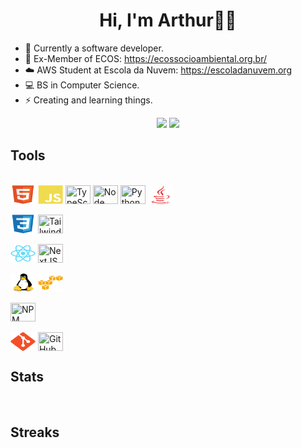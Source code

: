 <h1 align="center">Hi, I'm Arthur👋🏻</h1>
 
- 🚀 Currently a software developer.
- 🌱 Ex-Member of ECOS: https://ecossocioambiental.org.br/
- ☁️ AWS Student at Escola da Nuvem: https://escoladanuvem.org
- 💻 BS in Computer Science.
- ⚡ Creating and learning things.

<p align="center">
  <a href = "mailto:arthursks7@gmail.com" target="_blank"><img src="https://img.shields.io/badge/-Gmail-%23333?style=for-the-badge&logo=gmail&logoColor=white" style="vertical-align:center" ></a>
  <a href="https://linkedin.com/in/thursanches" target="_blank"><img src="https://img.shields.io/badge/-LinkedIn-%230077B5?style=for-the-badge&logo=linkedin&logoColor=white" style="vertical-align:center" ></a></p>
  
## Tools
<div style="display: inline_block"><br>
  <div style="display: inline_block">
    <img align="center" title="HTML5" height="30" width="40" src="https://raw.githubusercontent.com/devicons/devicon/master/icons/html5/html5-original.svg">
    <img align="center" title="JavaScript" height="30" width="40" src="https://raw.githubusercontent.com/devicons/devicon/master/icons/javascript/javascript-plain.svg">
    <img align="center" title="TypeScript" height="30" width="40" src="https://cdn.jsdelivr.net/gh/devicons/devicon/icons/typescript/typescript-original.svg" />
    <img align="center" title="Node" height="30" width="40" src="https://cdn.jsdelivr.net/gh/devicons/devicon/icons/nodejs/nodejs-original.svg">
    <img align="center" title="Python" height="30" width="40" src="https://cdn.jsdelivr.net/gh/devicons/devicon/icons/python/python-original.svg">
    <img align="center" title="Python" height="30" width="40" src="https://raw.githubusercontent.com/devicons/devicon/master/icons/java/java-plain.svg">
  </div>
  
  <div style="display: inline_block"><br>
    <img align="center" title="CSS3" height="30" width="40" src="https://raw.githubusercontent.com/devicons/devicon/master/icons/css3/css3-original.svg">
    <img align="center" title="TailwindCSS" height="30" width="40" src="https://cdn.jsdelivr.net/gh/devicons/devicon/icons/tailwindcss/tailwindcss-plain.svg">
  </div>
  
  <div style="display: inline_block"><br>
  <img align="center" title="React" height="30" width="40" src="https://raw.githubusercontent.com/devicons/devicon/master/icons/react/react-original.svg">
  <img align="center" title="NextJS" height="30" width="40" src="https://cdn.jsdelivr.net/gh/devicons/devicon/icons/nextjs/nextjs-original.svg">
  </div>
  
  <div style="display: inline_block"><br>
    <img align="center" title="Linux" height="30" width="40" src="https://raw.githubusercontent.com/devicons/devicon/master/icons/linux/linux-original.svg">
    <img align="center" title="AWS" height="30" width="40" src="https://raw.githubusercontent.com/devicons/devicon/master/icons/amazonwebservices/amazonwebservices-original.svg">
  </div>
  
  <div style="display: inline_block"><br>
    <img align="center" title="NPM" height="30" width="40" src="https://cdn.jsdelivr.net/gh/devicons/devicon/icons/npm/npm-original-wordmark.svg">
  </div>
  
  <div style="display: inline_block"><br>
    <img align="center" title="Git" height="30" width="40" src="https://raw.githubusercontent.com/devicons/devicon/master/icons/git/git-original.svg">
    <img align="center" title="GitHub" height="30" width="40" src="https://cdn.jsdelivr.net/gh/devicons/devicon/icons/github/github-original-wordmark.svg">
  </div>
</div>

<div class="w-full md:w-8/12 justify-center flex flex-col flex-wrap md:my-4">

## Stats
  <img class="m-2 select-none pointer-events-none" draggable="false" id="stats" src="https://github-readme-stats.vercel.app/api?username=thursanches&amp;theme=dark&amp;hide_border=true&amp;include_all_commits=false&amp;count_private=false" alt>
  <img class="m-2 select-none pointer-events-none" draggable="false" id="langs" src="https://github-readme-stats.vercel.app/api/top-langs/?username=thursanches&amp;theme=dark&amp;hide_border=true&amp;include_all_commits=false&amp;count_private=false&amp;layout=compact" alt>

## Streaks
  <img class="m-2 select-none pointer-events-none" draggable="false" id="streaks" src="https://github-readme-streak-stats.herokuapp.com/?user=thursanches&amp;theme=dark&amp;hide_border=true" alt>
  
</div>
